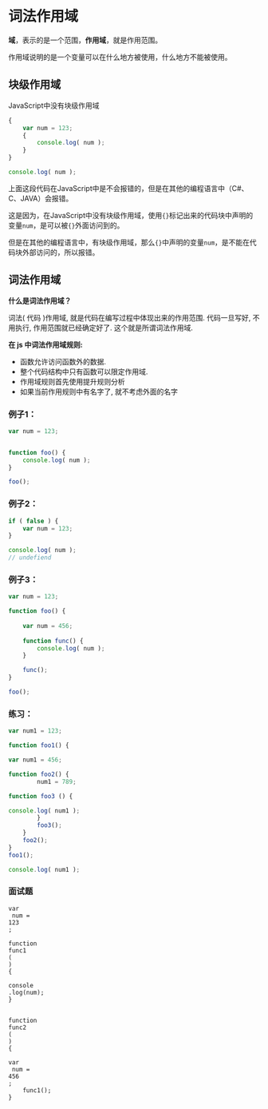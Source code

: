 # 词法作用域

**域**，表示的是一个范围，**作用域**，就是作用范围。

作用域说明的是一个变量可以在什么地方被使用，什么地方不能被使用。

## 块级作用域 <a id="&#x5757;&#x7EA7;&#x4F5C;&#x7528;&#x57DF;"></a>

JavaScript中没有块级作用域

```javascript
{
    var num = 123;
    {
        console.log( num );
    }
}

console.log( num );
```

上面这段代码在JavaScript中是不会报错的，但是在其他的编程语言中（C\#、C、JAVA）会报错。

这是因为，在JavaScript中没有块级作用域，使用`{}`标记出来的代码块中声明的变量`num`，是可以被`{}`外面访问到的。

但是在其他的编程语言中，有块级作用域，那么`{}`中声明的变量`num`，是不能在代码块外部访问的，所以报错。

## 词法作用域 <a id="&#x8BCD;&#x6CD5;&#x4F5C;&#x7528;&#x57DF;"></a>

**什么是词法作用域？**

词法\( 代码 \)作用域, 就是代码在编写过程中体现出来的作用范围. 代码一旦写好, 不用执行, 作用范围就已经确定好了. 这个就是所谓词法作用域.

**在 js 中词法作用域规则:**

* 函数允许访问函数外的数据.
* 整个代码结构中只有函数可以限定作用域.
* 作用域规则首先使用提升规则分析
* 如果当前作用规则中有名字了, 就不考虑外面的名字

### 例子1： <a id="&#x4F8B;&#x5B50;1&#xFF1A;"></a>

```javascript
var num = 123;


function foo() {
    console.log( num );
}

foo();
```

### 例子2： <a id="&#x4F8B;&#x5B50;2&#xFF1A;"></a>

```javascript
if ( false ) {
    var num = 123;
}

console.log( num ); 
// undefiend
```

### 例子3： <a id="&#x4F8B;&#x5B50;3&#xFF1A;"></a>

```javascript
var num = 123;

function foo() {
    
    var num = 456;
    
    function func() {
        console.log( num );
    }

    func();
}

foo();
```

### 练习： <a id="&#x7EC3;&#x4E60;&#xFF1A;"></a>

```javascript
var num1 = 123;

function foo1() {

var num1 = 456;

function foo2() {
        num1 = 789;

function foo3 () {

console.log( num1 );
        }
        foo3();
    }
    foo2();
}
foo1();

console.log( num1 );
```

### 面试题 <a id="&#x9762;&#x8BD5;&#x9898;"></a>

```text
var
 num = 
123
;

function
func1
(
)
{

console
.log(num);
}


function
func2
(
)
{

var
 num = 
456
;
    func1();
}
```

